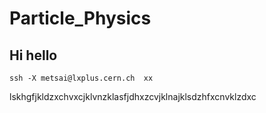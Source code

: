 # Particle\_Physics

## Hi hello

```text
ssh -X metsai@lxplus.cern.ch  xx
```
lskhgfjkldzxchvxcjklvnzklasfjdhxzcvjklnajklsdzhfxcnvklzdxc
